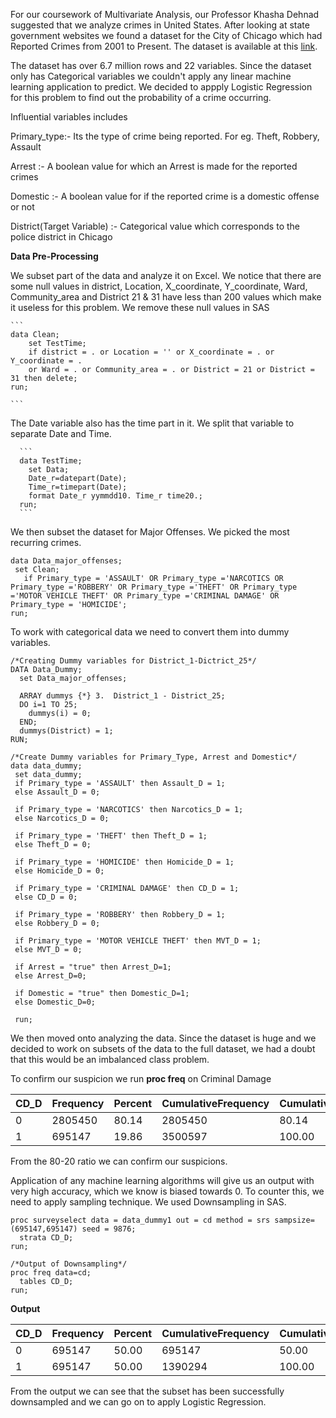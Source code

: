 
For our coursework of Multivariate Analysis, our Professor Khasha Dehnad suggested that we analyze crimes in United States. After looking at state government websites we found a dataset for the City of Chicago which had Reported Crimes from 2001 to Present. The dataset is available at this [link](https://catalog.data.gov/dataset/crimes-2001-to-present-398a4).

The dataset has over 6.7 million rows and 22 variables. Since the dataset only has Categorical variables we couldn't apply any linear machine learning application to predict. We decided to appply Logistic Regression for this problem to find out the probability of a crime occurring.

Influential variables includes

Primary_type:- Its the type of crime being reported. For eg. Theft, Robbery, Assault

Arrest :- A boolean value for which an Arrest is made for the reported crimes

Domestic :- A boolean value for if the reported crime is a domestic offense or not

District(Target Variable) :- Categorical value which corresponds to the police district in Chicago

**Data Pre-Processing**

We subset part of the data and analyze it on Excel. We notice that there are some null values in district, Location, X_coordinate, Y_coordinate, Ward, Community_area and District 21 & 31 have less than 200 values which make it useless for this problem. We remove these null values in SAS

    ```
    data Clean;
    	set TestTime;
    	if district = . or Location = '' or X_coordinate = . or Y_coordinate = .
    	or Ward = . or Community_area = . or District = 21 or District = 31 then delete;
    run;

    ```

  The Date variable also has the time part in it. We split that variable to separate Date and Time.

      ```
      data TestTime;
        set Data;
        Date_r=datepart(Date);
        Time_r=timepart(Date);
        format Date_r yymmdd10. Time_r time20.;
      run;
      ```

   We then subset the dataset for Major Offenses. We picked the most recurring crimes.

   ```
   data Data_major_offenses;
   	set Clean;
	  if Primary_type = 'ASSAULT' OR Primary_type ='NARCOTICS OR Primary_type ='ROBBERY' OR Primary_type ='THEFT' OR Primary_type ='MOTOR VEHICLE THEFT' OR Primary_type ='CRIMINAL DAMAGE' OR Primary_type = 'HOMICIDE';
   run;
   ```

   To work with categorical data we need to convert them into dummy variables.

   ```
   /*Creating Dummy variables for District_1-Dictrict_25*/
   DATA Data_Dummy;
     set Data_major_offenses;

     ARRAY dummys {*} 3.  District_1 - District_25;
     DO i=1 TO 25;			      
       dummys(i) = 0;
     END;
     dummys(District) = 1;		
   RUN;

   /*Create Dummy variables for Primary_Type, Arrest and Domestic*/
   data data_dummy;
   	set data_dummy;
   	if Primary_type = 'ASSAULT' then Assault_D = 1;
   	else Assault_D = 0;

   	if Primary_type = 'NARCOTICS' then Narcotics_D = 1;
   	else Narcotics_D = 0;

   	if Primary_type = 'THEFT' then Theft_D = 1;
   	else Theft_D = 0;

   	if Primary_type = 'HOMICIDE' then Homicide_D = 1;
   	else Homicide_D = 0;

   	if Primary_type = 'CRIMINAL DAMAGE' then CD_D = 1;
   	else CD_D = 0;

   	if Primary_type = 'ROBBERY' then Robbery_D = 1;
   	else Robbery_D = 0;

   	if Primary_type = 'MOTOR VEHICLE THEFT' then MVT_D = 1;
   	else MVT_D = 0;

   	if Arrest = "true" then Arrest_D=1;
   	else Arrest_D=0;

   	if Domestic = "true" then Domestic_D=1;
   	else Domestic_D=0;

   	run;

   ```
We then moved onto analyzing the data. Since the dataset is huge and we decided to work on subsets of the data to the full dataset, we had a doubt that this would be an imbalanced class problem.

To confirm our suspicion we run **proc freq** on Criminal Damage

| CD_D | Frequency | Percent | CumulativeFrequency | CumulativePercent |
|------|-----------|---------|---------------------|-------------------|
| 0    | 2805450   | 80.14   | 2805450             | 80.14             |
| 1    | 695147    | 19.86   | 3500597             | 100.00            |

From the 80-20 ratio we can confirm our suspicions.

Application of any machine learning algorithms will give us an output with very high accuracy, which we know is biased towards 0.
To counter this, we need to apply sampling technique. We used Downsampling in SAS.

  ```
  proc surveyselect data = data_dummy1 out = cd method = srs sampsize=(695147,695147) seed = 9876;
  	strata CD_D;
  run;

  /*Output of Downsampling*/
  proc freq data=cd;
  	tables CD_D;
  run;
  ```

**Output**

  | CD_D | Frequency | Percent | CumulativeFrequency | CumulativePercent |
|------|-----------|---------|---------------------|-------------------|
| 0    | 695147    | 50.00   | 695147              | 50.00             |
| 1    | 695147    | 50.00   | 1390294             | 100.00            |

From the output we can see that the subset has been successfully downsampled and we can go on to apply Logistic Regression.
